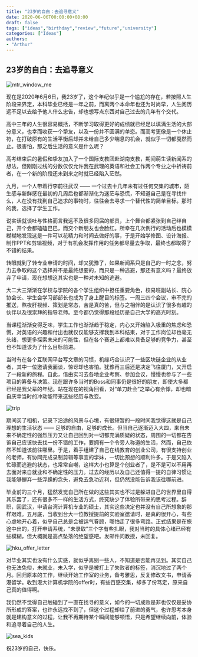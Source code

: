 ```yaml
---
title: "23岁的自白：去追寻意义"
date: 2020-06-06T00:00:00+08:00
draft: false
tags: ["ideas","birthday","review","future","university"]
categories: ["Ideas"]
authors:
- "Arthur"
---
```


## 23岁的自白：去追寻意义

![mtr_window_me](https://cdn.jsdelivr.net/gh/pseudoyu/image_hosting@master/hugo_images/mtr_window_me.jpeg)

现在是2020年6月6日，我23岁了，这个年纪似乎是一个尴尬的存在，若按照人生阶段来界定，本科毕业已经是一年之前，而离两个本命年也还为时尚早，人生阅历远不足以去给予他人什么忠告，却也想写点东西对自己过去的几年有个交代。

高中三年的人生很容易概括，不断学习取得更好的成绩就已经足以填满生活的大部分意义，也幸而收获一个挚友，以及一份并不圆满的单恋。而高考更像是一个休止符，在打破原有的生活平衡后却并未给自己多少喘息的机会，就似乎一切都戛然而止。很害怕，那之后生活的意义是什么呢？

高考结束后的暑假和挚友加入了一个国际支教团赴湖南支教，期间萌生读新闻系的想法，但刚刚过线的分数仅仅允许我在武理的英语和社会工作两个专业之中祈祷前者，在一个新的阶段还未到来之时就已经陷入茫然。

九月，一个人带着行李前往武汉 —— 一个过去十几年未有过任何交集的城市，陌生感与新鲜感在最初的几周后也都渐渐化为迷茫与恐慌，不知道自己是在寻找什么，人在没有找到自己追求的事物时，往往会去寻求一个替代性的简单目标。那时的我，选择了学生工作。

说实话就谈吐与性格而言我远不及很多同届的部员，上个舞台都紧张到自己绊自己，开个会都磕磕巴巴，而交个新朋友也会脸红。所幸在几次例行的活动后也模模糊糊地发现这是一件可以花精力和时间去做好的事，于是开始学修图、设计海报、制作PPT和剪辑视频，对于有机会发挥作用的任务都尽量去争取，最终也都取得了不错的结果。

转眼就到了转专业申请的时间，却又犹豫了，如果新闻系只是自己的一时之念，努力去争取的这个选择并不是最终想要的，而只是一种逃避，那还有意义吗？最终放弃了申请，现在想想这其实也是一种对未知的逃避。

大二大三渐渐在学校与学院的各个学生组织中担任重要角色，校易班副站长、院心协会长、学生会学习部部长也成为了身上醒目的标签。一周三四个会议，审不完的推送，熬夜肝视频、策划是常态，苦是真的苦，但与之相伴的是认识了很多有趣的伙伴以及很崇拜的指导老师。至今都仍觉得那段经历是自己大学的高光时刻。

当课程渐渐变得乏味，学生工作也渐渐趋于稳定，内心又开始陷入极重的焦虑和恐慌，对英语的兴趣和付出也就仅仅能够支撑我到本科结束，对于工作岗位却也毫无头绪，想更多探索未来的可能性，但在各个赛道上都难以具备足够的竞争力，甚至也不知道该为了什么目标前进。

当时有在各个互联网平台写文章的习惯，机缘巧合认识了一些区块链企业的从业者，其中一位邀请我面谈，惊讶却也害怕。犹豫再三后还是决定飞往厦门，又开启了一段新的旅程。自此，借由实习去各地企业考察、参加会议，慢慢也参与了一些项目的筹备与决策。现在跟许多当时的Boss和同事仍是很好的朋友，即使大多都已经是我父辈的年纪。站在现在的视角回看，对“单刀赴会”之举心有余悸，却也暗自庆幸当时的冲动能带来这些经历与改变。

![trip](https://cdn.jsdelivr.net/gh/pseudoyu/image_hosting@master/hugo_images/trip.jpeg)

期间买了相机，记录下沿途的风景与心境，有很短暂的一段时间我觉得这就是自己理想的生活状态 —— 足够的自由，足够的成长。但当自己逐渐迈入大四，来自未来不确定性的强烈压力又让自己回到对一切都充满质疑的状态，周围的一切都在告诉自己应该快去找一份不错的工作，要拥有一个令旁人称道的生活，然而，自己依然不知道该前往哪里。于是，着手组建了自己在线教育的创业公司，有很支持创业的老师，有协同完成录制剪辑等事宜的学妹，一切比预想的顺利许多。于是又陷入忙碌而逃避的状态，也常常自嘲，这样大小也算是个创业者了，是不是可以不用再去面对来自就业和不确定性的压力。过去的经历以及自己还值得一提的自律习惯让我能够摒弃一些浮躁的念头，避免去急功近利，但仍然没能告诉我该往哪前进。

毕业前的三个月，猛然发觉自己所在做的这些其实也不过是躲进自己的世界里自得其乐罢了，还有很多不一样的生活方式，终究缺少了体验所带来的思考过程。辞职，回武汉，申请台湾计算机专业的硕士，其实这些决定也并没有自己所想象的那样艰难。五月底，当收到台大一位教授提前的实验室邀请时，是真的很开心，有些心虚地开心着，似乎自己总是会被运气眷顾，哪怕走了很多弯路。正式结果是在旅途中出的，打开申请系统，“未录取”三个字有些扎眼，我对当时的具体心绪已经有些模糊，但大概就是高点坠落的绝望感吧。发邮件问教授，未回复。

![hku_offer_letter](https://cdn.jsdelivr.net/gh/pseudoyu/image_hosting@master/hugo_images/hku_offer_letter.jpeg)

对毕业其实也没有什么实感，就似乎离别一些人，不知道是否能再见到。其实自己也无法免俗，未就业，未入学，似乎是被打上了失败者的标签，消沉地过了两个月。回归原本的工作，继续开始工作室的业务，备考雅思，反复修改文书，申请香港留学。收到港大计算机学院的offer时，有些百感交集，却多了份笃定，原来自己真的值得啊。

我仍然不觉得自己触碰到了一直在找寻的意义，如今的一切成败是非也仅仅是妥协所形成的答案，也许永远找不到了，但这个过程却给了前进的勇气，也许思考本身就是建构意义的过程，让我不再期待某个瞬间能够顿悟，只是希望继续向前，体验和追寻着自己的人生。

![sea_kids](https://cdn.jsdelivr.net/gh/pseudoyu/image_hosting@master/hugo_images/sea_kids.jpeg)

祝23岁的自己，快乐。
